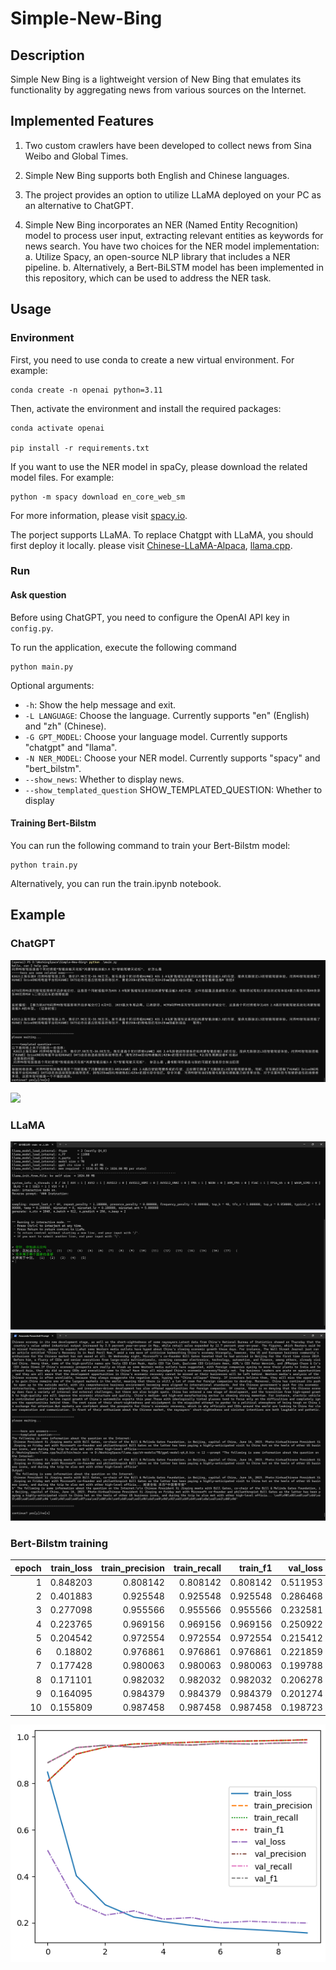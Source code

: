 # Simple-New-Bing

## Description

Simple New Bing is a lightweight version of New Bing that emulates its functionality by aggregating news from various sources on the Internet.

## Implemented Features

1. Two custom crawlers have been developed to collect news from Sina Weibo and Global Times.

2. Simple New Bing supports both English and Chinese languages.

3. The project provides an option to utilize LLaMA deployed on your PC as an alternative to ChatGPT.

4. Simple New Bing incorporates an NER (Named Entity Recognition) model to process user input, extracting relevant entities as keywords for news search. You have two choices for the NER model implementation:
   a. Utilize Spacy, an open-source NLP library that includes a NER pipeline.
   b. Alternatively, a Bert-BiLSTM model has been implemented in this repository, which can be used to address the NER task.

## Usage

### Environment

First, you need to use conda to create a new virtual environment. For example:

```
conda create -n openai python=3.11
```

Then, activate the environment and install the required packages:

```
conda activate openai

pip install -r requirements.txt
```

If you want to use the NER model in spaCy, please download the related model files. For example:

```
python -m spacy download en_core_web_sm
```

For more information, please visit [spacy.io](https://spacy.io/models).

The porject supports LLaMA. To replace Chatgpt with LLaMA, you should first deploy it locally. please visit [Chinese-LLaMA-Alpaca](https://github.com/ymcui/Chinese-LLaMA-Alpaca), [llama.cpp](https://github.com/ggerganov/llama.cpp).

### Run

#### Ask question

Before using ChatGPT, you need to configure the OpenAI API key in `config.py`.

To run the application, execute the following command

```
python main.py
```

Optional arguments:

- `-h`: Show the help message and exit.
- `-L LANGUAGE`: Choose the language. Currently supports "en" (English) and "zh" (Chinese).
- `-G GPT_MODEL`: Choose your language model. Currently supports "chatgpt" and "llama".
- `-N NER_MODEL`: Choose your NER model. Currently supports "spacy" and "bert_bilstm".
- `--show_news`: Whether to display news.
- `--show_templated_question` SHOW_TEMPLATED_QUESTION: Whether to display

#### Training Bert-Bilstm

You can run the following command to train your Bert-Bilstm model:

```
python train.py
```

Alternatively, you can run the train.ipynb notebook.

## Example

### ChatGPT

![](./imgs/example.png)

![](./imgs/execute.gif)

### LLaMA

![](./imgs/llama.jpg)
![](./imgs/llama.png)

### Bert-Bilstm training

| epoch | train_loss | train_precision | train_recall | train_f1 | val_loss | val_precision | val_recall |   val_f1 |
| ----: | ---------: | --------------: | -----------: | -------: | -------: | ------------: | ---------: | -------: |
|     1 |   0.848203 |        0.808142 |     0.808142 | 0.808142 | 0.511953 |      0.888224 |   0.888224 | 0.888224 |
|     2 |   0.401883 |        0.925548 |     0.925548 | 0.925548 | 0.286468 |      0.953648 |   0.953648 | 0.953648 |
|     3 |   0.277098 |        0.955566 |     0.955566 | 0.955566 | 0.232581 |      0.963761 |   0.963761 | 0.963761 |
|     4 |   0.223765 |        0.969156 |     0.969156 | 0.969156 | 0.250922 |      0.955477 |   0.955477 | 0.955477 |
|     5 |   0.204542 |        0.972554 |     0.972554 | 0.972554 | 0.215412 |      0.966477 |   0.966477 | 0.966477 |
|     6 |    0.18802 |        0.976861 |     0.976861 | 0.976861 | 0.221859 |      0.964624 |   0.964624 | 0.964624 |
|     7 |   0.177428 |        0.980063 |     0.980063 | 0.980063 | 0.199788 |      0.971418 |   0.971418 | 0.971418 |
|     8 |   0.171101 |        0.982032 |     0.982032 | 0.982032 | 0.206278 |      0.968893 |   0.968893 | 0.968893 |
|     9 |   0.164095 |        0.984379 |     0.984379 | 0.984379 | 0.201274 |      0.972973 |   0.972973 | 0.972973 |
|    10 |   0.155809 |        0.987458 |     0.987458 | 0.987458 | 0.198723 |      0.974545 |   0.974545 | 0.974545 |

![](./imgs/output.png)
